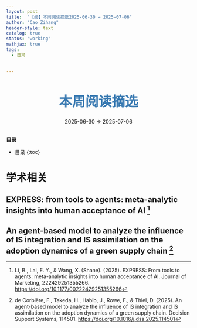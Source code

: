 ```yaml
---
layout: post
title:  "【阅】本周阅读摘选2025-06-30 → 2025-07-06"
author: "Cao Zihang"
header-style: text
catalog: true
status: "working"
mathjax: true
tags:
  - 日常
  
  
---
```

<center style="margin-bottom: 20px; margin-top: 50px"><font color="#3879B1" style="line-height: 1.4;font-weight: 700;font-size: 36px;box-sizing: border-box; ">本周阅读摘选</font></center>


<center style=" margin-bottom: 30px;">2025-06-30 → 2025-07-06</center>

<font style="font-weight: bold;">目录</font>

* 目录
{:toc}


# 学术相关
## EXPRESS: from tools to agents: meta-analytic insights into human acceptance of AI [^1]

## An agent-based model to analyze the influence of IS integration and IS assimilation on the adoption dynamics of a green supply chain [^2]


[^1]: Li, B., Lai, E. Y., & Wang, X. (Shane). (2025). EXPRESS: From tools to agents: meta-analytic insights into human acceptance of AI. Journal of Marketing, 222429251355266. https://doi.org/10.1177/00222429251355266
[^2]: de Corbière, F., Takeda, H., Habib, J., Rowe, F., & Thiel, D. (2025). An agent-based model to analyze the influence of IS integration and IS assimilation on the adoption dynamics of a green supply chain. Decision Support Systems, 114501. https://doi.org/10.1016/j.dss.2025.114501
